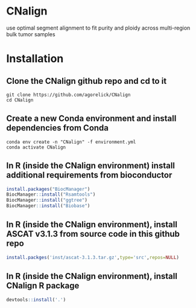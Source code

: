 # CNalign
use optimal segment alignment to fit purity and ploidy across multi-region bulk tumor samples

# Installation

## Clone the CNalign github repo and cd to it
```
git clone https://github.com/agorelick/CNalign
cd CNalign
```

## Create a new Conda environment and install dependencies from Conda
```
conda env create -n "CNalign" -f environment.yml
conda activate CNalign
```

## In R (inside the CNalign environment) install additional requirements from bioconductor
```r
install.packages("BiocManager")
BiocManager::install("Rsamtools")
BiocManager::install("ggtree")
BiocManager::install("Biobase")
```

## In R (inside the CNalign environment), install ASCAT v3.1.3 from source code in this github repo
```r
install.packges('inst/ascat-3.1.3.tar.gz',type='src',repos=NULL)
```

## In R (inside the CNalign environment), install CNalign R package
```r
devtools::install('.')
```
